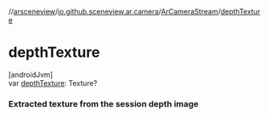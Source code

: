 //[arsceneview](../../../index.md)/[io.github.sceneview.ar.camera](../index.md)/[ArCameraStream](index.md)/[depthTexture](depth-texture.md)

# depthTexture

[androidJvm]\
var [depthTexture](depth-texture.md): Texture?

###  Extracted texture from the session depth image
